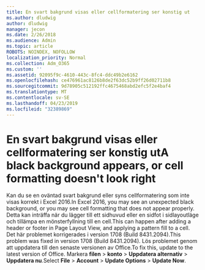 ```yaml
---
title: En svart bakgrund visas eller cellformatering ser konstig ut
ms.author: dludwig
author: dludwig
manager: jecon
ms.date: 2/26/2018
ms.audience: Admin
ms.topic: article
ROBOTS: NOINDEX, NOFOLLOW
localization_priority: Normal
ms.collection: Adm_O365
ms.custom: ''
ms.assetid: 92095f9c-4610-443c-8fc4-ddc49b2e6162
ms.openlocfilehash: ce476961ac8126b8de2f63dc52b9ff26d02711b8
ms.sourcegitcommit: 9d78905c512192ffc4675468abd2efc5f2e4baf4
ms.translationtype: MT
ms.contentlocale: sv-SE
ms.lasthandoff: 04/23/2019
ms.locfileid: "32389869"
---
```

# <a name="a-black-background-appears-or-cell-formatting-doesnt-look-right"></a><span data-ttu-id="4d6b6-102">En svart bakgrund visas eller cellformatering ser konstig ut</span><span class="sxs-lookup"><span data-stu-id="4d6b6-102">A black background appears, or cell formatting doesn't look right</span></span>

<span data-ttu-id="4d6b6-103">Kan du se en oväntad svart bakgrund eller syns cellformatering som inte visas korrekt i Excel 2016.</span><span class="sxs-lookup"><span data-stu-id="4d6b6-103">In Excel 2016, you may see an unexpected black background, or you may see cell formatting that does not appear properly.</span></span> <span data-ttu-id="4d6b6-104">Detta kan inträffa när du lägger till ett sidhuvud eller en sidfot i sidlayoutläge och tillämpa en mönsterfyllning till en cell.</span><span class="sxs-lookup"><span data-stu-id="4d6b6-104">This can happen after adding a header or footer in Page Layout View, and applying a pattern fill to a cell.</span></span> <span data-ttu-id="4d6b6-105">Det här problemet korrigerades i version 1708 (Build 8431.2094).</span><span class="sxs-lookup"><span data-stu-id="4d6b6-105">This problem was fixed in version 1708 (Build 8431.2094).</span></span> <span data-ttu-id="4d6b6-106">Lös problemet genom att uppdatera till den senaste versionen av Office.</span><span class="sxs-lookup"><span data-stu-id="4d6b6-106">To fix this, update to the latest version of Office.</span></span> <span data-ttu-id="4d6b6-107">Markera **filen** \> **konto** \> **Uppdatera alternativ** \> **Uppdatera nu**.</span><span class="sxs-lookup"><span data-stu-id="4d6b6-107">Select **File** \> **Account** \> **Update Options** \> **Update Now**.</span></span>
  

